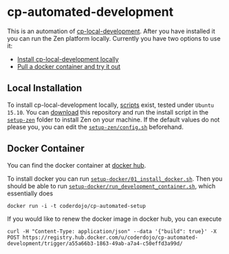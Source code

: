 # cp-automated-development

This is an automation of [cp-local-development](https://github.com/CoderDojo/cp-local-development). 
After you have installed it you can run the Zen platform locally.
Currently you have two options to use it:

- [Install cp-local-development locally](#local-installation)
- [Pull a docker container and try it out](#docker-container)

Local Installation
------------------

To install cp-local-development locally, [scripts](setup-zen) exist, tested under `Ubuntu 15.10`.
You can [download](https://github.com/niccokunzmann/cp-automated-development/archive/master.zip) this repository and run the install script in the [`setup-zen`](setup-zen) folder to install Zen on your machine. If the default values do not please you, you can edit the [`setup-zen/config.sh`](setup-zen/config.sh) beforehand.

Docker Container
----------------

You can find the docker container at [docker hub](https://hub.docker.com/r/coderdojo/cp-automated-development).

To install docker you can run [`setup-docker/01_install_docker.sh`](setup-docker/01_install_docker.sh). Then you should be able to run [`setup-docker/run_development_container.sh`](setup-docker/run_development_container.sh), which essentially does

    docker run -i -t coderdojo/cp-automated-setup

If you would like to renew the docker image in docker hub, you can execute

    curl -H "Content-Type: application/json" --data '{"build": true}' -X POST https://registry.hub.docker.com/u/coderdojo/cp-automated-development/trigger/a55a66b3-1863-49ab-a7a4-c50effd3a99d/

